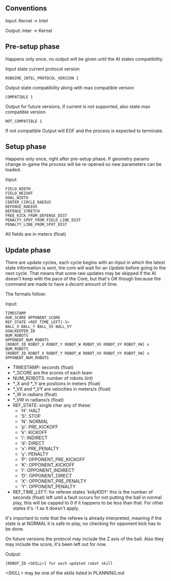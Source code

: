## Conventions

Input: Kernel -&gt; Intel

Output: Inter -&gt; Kernel


## Pre-setup phase

Happens only once, no output will be given until the AI states compatibility.

Input state current protocol version

    ROBOIME_INTEL_PROTOCOL_VERSION 1

Output state compatibility along with max compatible version

    COMPATIBLE 1

Output for future versions, if current is not supported, also state max
compatible version

    NOT_COMPATIBLE 1

If not compatible Output will EOF and the process is expected to terminate.

## Setup phase

Happens only once, right after pre-setup phase.  If geometry params change
in-game the process will be re-opened so new parameters can be loaded.

Input:

    FIELD_WIDTH
    FIELD_HEIGHT
    GOAL_WIDTH
    CENTER_CIRCLE_RADIUS
    DEFENSE_RADIUS
    DEFENSE_STRETCH
    FREE_KICK_FROM_DEFENSE_DIST
    PENALTY_SPOT_FROM_FIELD_LINE_DIST
    PENALTY_LINE_FROM_SPOT_DIST

All fields are in meters (float)


## Update phase

There are update cycles, each cycle begins with an _Input_ in which the latest state
information is sent, the core will wait for an _Update_ before going to the next
cycle.  That means that some raw updates may be skipped if the AI doesn't keep
with the pace of the Core, but that's OK though because the command are made to
have a *decent* amount of time.

The formats follow:

Input:

    TIMESTAMP
    OUR_SCORE OPPONENT_SCORE
    REF_STATE <REF_TIME_LEFT|-1>
    BALL_X BALL_Y BALL_VX BALL_VY
    GOALKEEPER_ID
    NUM_ROBOTS
    OPPONENT_NUM_ROBOTS
    [ROBOT_ID ROBOT_X ROBOT_Y ROBOT_W ROBOT_VX ROBOT_VY ROBOT_VW] x NUM_ROBOTS
    [ROBOT_ID ROBOT_X ROBOT_Y ROBOT_W ROBOT_VX ROBOT_VY ROBOT_VW] x OPPONENT_NUM_ROBOTS

- TIMESTAMP: seconds (float)
- \*\_SCORE are the scores of each team
- NUM_ROBOTS: number of robots (int)
- \*\_X and \*\_Y are positions in meters (float)
- \*\_VX and \*\_VY are velocities in meters/s (float)
- \*\_W in radians (float)
- \*\_VW in radians/s (float)
- REF_STATE: single char any of these:
  - 'H': HALT
  - 'S': STOP
  - 'N': NORMAL
  - 'p': PRE_KICKOFF
  - 'k': KICKOFF
  - 'i': INDIRECT
  - 'd': DIRECT
  - 'x': PRE_PENALTY
  - 'y': PENALTY
  - 'P': OPPONENT_PRE_KICKOFF
  - 'K': OPPONENT_KICKOFF
  - 'I': OPPONENT_INDIRECT
  - 'D': OPPONENT_DIRECT
  - 'X': OPPONENT_PRE_PENALTY
  - 'Y': OPPONENT_PENALTY
- REF_TIME_LEFT: for referee states 'kidyKIDY' this is the
  number of seconds (float) left until a fault occurs for not
  putting the ball in normal play, this will be capped to 0 if it happens to be
  less than that.  For other states it's -1 as it doesn't apply.

It's important to note that the referee is already interpreted, meaning if the
state is at NORMAL it is safe to play, no checking for opponent kick has to be
done.

On future versions the protocol may include the Z axis of the ball. Also they
may include the score, it's been left out for now.

Output:

    [ROBOT_ID <SKILL>] for each updated robot skill

_&lt;SKILL&gt;_ may be one of the skills listed in PLANNING.md
